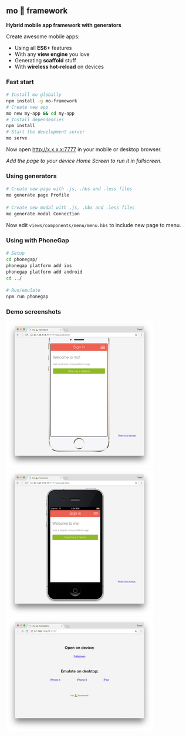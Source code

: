 ## mo 🐍 framework

**Hybrid mobile app framework with generators**

Create awesome mobile apps:
* Using all **ES6+** features
* With any **view engine** you love
* Generating **scaffold** stuff
* With **wireless hot-reload** on devices

### Fast start
```bash
# Install mo globally
npm install -g mo-framework
# Create new app
mo new my-app && cd my-app
# Install dependencies
npm install
# Start the development server
mo serve
```
Now open http://x.x.x.x:7777 in your mobile or desktop browser. 

*Add the page to your device Home Screen to run it in fullscreen.*

### Using generators
```bash
# Create new page with .js, .hbs and .less files
mo generate page Profile

# Create new modal with .js, .hbs and .less files
mo generate modal Connection
```
Now edit `views/components/menu/menu.hbs` to include new page to menu.

### Using with PhoneGap
```bash
# Setup
cd phonegap/
phonegap platform add ios
phonegap platform add android
cd ../

# Run/emulate
npm run phonegap
```

### Demo screenshots
<img src="docs/images/screenshot2.png" width="400" />
<img src="docs/images/screenshot3.png" width="400" />
<img src="docs/images/screenshot1.png" width="400" />
